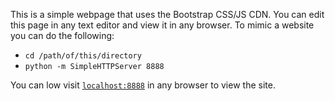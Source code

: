 This is a simple webpage that uses the Bootstrap CSS/JS CDN. You can edit this page in any text editor and view it in any browser. To mimic a website you can do the following:

- `cd /path/of/this/directory`
- `python -m SimpleHTTPServer 8888`

You can low visit [`localhost:8888`](http://localhost:8888) in any browser to view the site.
